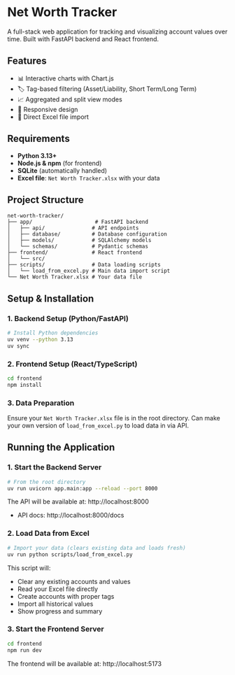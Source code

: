 # Net Worth Tracker

A full-stack web application for tracking and visualizing account values over time. Built with FastAPI backend and React frontend.

## Features

- 📊 Interactive charts with Chart.js
- 🏷️ Tag-based filtering (Asset/Liability, Short Term/Long Term)
- 📈 Aggregated and split view modes
- 📱 Responsive design
- 📁 Direct Excel file import

## Requirements

- **Python 3.13+**
- **Node.js & npm** (for frontend)
- **SQLite** (automatically handled)
- **Excel file**: `Net Worth Tracker.xlsx` with your data

## Project Structure

```
net-worth-tracker/
├── app/                    # FastAPI backend
│   ├── api/               # API endpoints
│   ├── database/          # Database configuration
│   ├── models/            # SQLAlchemy models
│   └── schemas/           # Pydantic schemas
├── frontend/              # React frontend
│   └── src/
├── scripts/               # Data loading scripts
│   └── load_from_excel.py # Main data import script
└── Net Worth Tracker.xlsx # Your data file
```

## Setup & Installation

### 1. Backend Setup (Python/FastAPI)

```bash
# Install Python dependencies
uv venv --python 3.13
uv sync
```

### 2. Frontend Setup (React/TypeScript)

```bash
cd frontend
npm install
```

### 3. Data Preparation

Ensure your `Net Worth Tracker.xlsx` file is in the root directory. Can make your own version of `load_from_excel.py` to load data in via API.

## Running the Application

### 1. Start the Backend Server

```bash
# From the root directory
uv run uvicorn app.main:app --reload --port 8000
```

The API will be available at: http://localhost:8000
- API docs: http://localhost:8000/docs

### 2. Load Data from Excel

```bash
# Import your data (clears existing data and loads fresh)
uv run python scripts/load_from_excel.py
```

This script will:
- Clear any existing accounts and values
- Read your Excel file directly
- Create accounts with proper tags
- Import all historical values
- Show progress and summary

### 3. Start the Frontend Server

```bash
cd frontend
npm run dev
```

The frontend will be available at: http://localhost:5173

